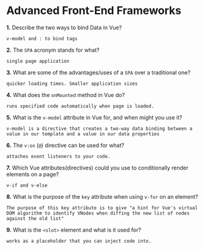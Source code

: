 # Advanced Front-End Frameworks


**1.** Describe the two ways to bind Data in Vue?
<!-- enter you answer in the space below -->
```
v-model and : to bind tags

```

**2.** The `SPA` acronym stands for what?
<!-- enter you answer in the space below -->
```
single page application
```
**3.** What are some of the advantages/uses of a `SPA` over a traditional one?
<!-- enter you answer in the space below -->
```
quicker loading times. Smaller application sizes
```
**4.** What does the `onMounted` method in Vue do?
<!-- enter you answer in the space below -->
```
runs specified code automatically when page is loaded. 

```
**5.** What is the `v-model` attribute in Vue for, and when might you use it?
<!-- enter you answer in the space below -->
```
v-model is a directive that creates a two-way data binding between a value in our template and a value in our data properties

```
**6.** The `v:on` (`@`) directive can be used for what?
<!-- enter you answer in the space below -->
```
attaches event listeners to your code. 
```
**7.** Which Vue attributes(directives) could you use to conditionally render elements on a page?
<!-- enter you answer in the space below -->
```
v-if and v-else
```
**8.** What is the purpose of the `key` attribute when using `v-for` on an element?
<!-- enter you answer in the space below -->
```
The purpose of this key attribute is to give "a hint for Vue's virtual DOM algorithm to identify VNodes when diffing the new list of nodes against the old list"

```
**9.** What is the `<slot>` element and what is it used for?
<!-- enter you answer in the space below -->
```
works as a placeholder that you can inject code into. 

```